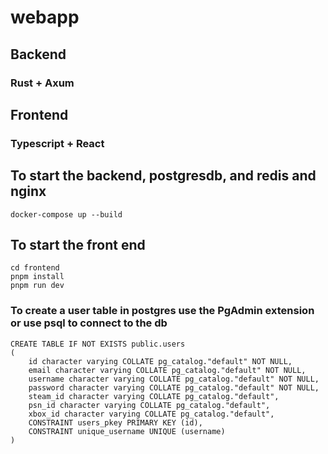 # webapp 

## Backend
### Rust + Axum

## Frontend
### Typescript + React

## To start the backend, postgresdb, and redis and nginx
```
docker-compose up --build
```

## To start the front end
```
cd frontend
pnpm install
pnpm run dev
```

### To create a user table in postgres use the PgAdmin extension or use psql to connect to the db
```
CREATE TABLE IF NOT EXISTS public.users
(
    id character varying COLLATE pg_catalog."default" NOT NULL,
    email character varying COLLATE pg_catalog."default" NOT NULL,
    username character varying COLLATE pg_catalog."default" NOT NULL,
    password character varying COLLATE pg_catalog."default" NOT NULL,
    steam_id character varying COLLATE pg_catalog."default",
    psn_id character varying COLLATE pg_catalog."default",
    xbox_id character varying COLLATE pg_catalog."default",
    CONSTRAINT users_pkey PRIMARY KEY (id),
    CONSTRAINT unique_username UNIQUE (username)
)
```
